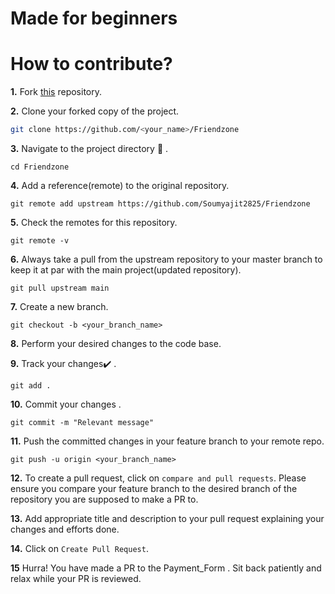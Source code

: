 # Made for beginners

# How to contribute?

**1.** Fork [this](https://github.com/Soumyajit2825/Friendzone) repository.

**2.** Clone your forked copy of the project.

```bash
git clone https://github.com/<your_name>/Friendzone
```

**3.** Navigate to the project directory :file_folder: .

```
cd Friendzone
```

**4.** Add a reference(remote) to the original repository.

```
git remote add upstream https://github.com/Soumyajit2825/Friendzone
```

**5.** Check the remotes for this repository.

```
git remote -v
```

**6.** Always take a pull from the upstream repository to your master branch to keep it at par with the main project(updated repository).

```
git pull upstream main
```

**7.** Create a new branch.

```
git checkout -b <your_branch_name>
```

**8.** Perform your desired changes to the code base.

**9.** Track your changes:heavy_check_mark: .

```
git add .
```

**10.** Commit your changes .

```
git commit -m "Relevant message"
```

**11.** Push the committed changes in your feature branch to your remote repo.

```
git push -u origin <your_branch_name>
```

**12.** To create a pull request, click on `compare and pull requests`. Please ensure you compare your feature branch to the desired branch of the repository you are supposed to make a PR to.

**13.** Add appropriate title and description to your pull request explaining your changes and efforts done.

**14.** Click on `Create Pull Request`.

**15** Hurra! You have made a PR to the Payment_Form . Sit back patiently and relax while your PR is reviewed.
